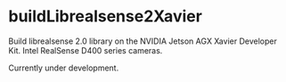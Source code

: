 # buildLibrealsense2Xavier
Build librealsense 2.0 library on the NVIDIA Jetson AGX Xavier Developer Kit. Intel RealSense D400 series cameras.

Currently under development.



